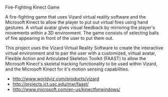Fire-Fighting Kinect Game

A fire-fighting game that uses Vizard virtual reality software and the Microsoft Kinect to allow the player to put out virtual fires using hand gestures. A virtual avatar gives visual feedback by mirroring the player's movements within a 3D environment. The game consists of selecting balls of fire appearing in front of the user to put them out. 


This project uses the Vizard Virtual Reality Software to create the interactive virtual environment and to pair the user with a customized, virtual avatar, Flexible Action and Articulated Skeleton Toolkit (FAAST) to allow the Microsoft Kinect's skeletal tracking functionality to be used within Vizard, and the Microsoft Kinect for it's motion sensing capabilities. 
- http://www.worldviz.com/products/vizard
- http://projects.ict.usc.edu/mxr/faast/
- http://www.microsoft.com/en-us/kinectforwindows/
